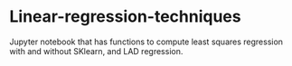 # Linear-regression-techniques
Jupyter notebook that has functions to compute least squares regression with and without SKlearn, and LAD regression.
